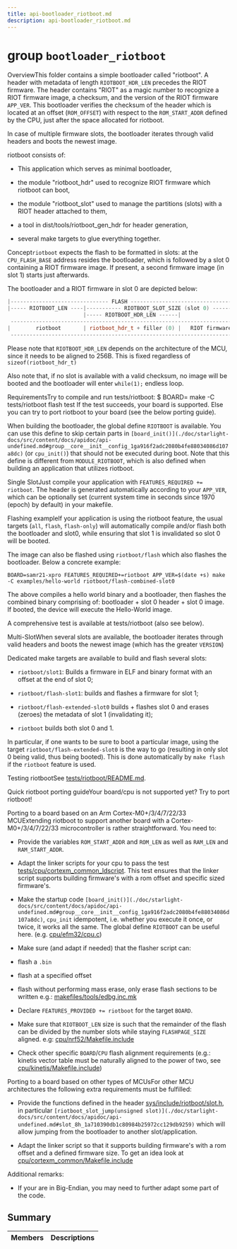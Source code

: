 ```yaml
---
title: api-bootloader_riotboot.md
description: api-bootloader_riotboot.md
---
```

# group `bootloader_riotboot` 

OverviewThis folder contains a simple bootloader called "riotboot". A header with metadata of length `RIOTBOOT_HDR_LEN` precedes the RIOT firmware. The header contains "RIOT" as a magic number to recognize a RIOT firmware image, a checksum, and the version of the RIOT firmware `APP_VER`. This bootloader verifies the checksum of the header which is located at an offset (`ROM_OFFSET`) with respect to the `ROM_START_ADDR` defined by the CPU, just after the space allocated for riotboot.

In case of multiple firmware slots, the bootloader iterates through valid headers and boots the newest image.

riotboot consists of:

* This application which serves as minimal bootloader,

* the module "riotboot_hdr" used to recognize RIOT firmware which riotboot can boot,

* the module "riotboot_slot" used to manage the partitions (slots) with a RIOT header attached to them,

* a tool in dist/tools/riotboot_gen_hdr for header generation,

* several make targets to glue everything together.

Concept`riotboot` expects the flash to be formatted in slots: at the `CPU_FLASH_BASE` address resides the bootloader, which is followed by a slot 0 containing a RIOT firmware image. If present, a second firmware image (in slot 1) starts just afterwards.

The bootloader and a RIOT firmware in slot 0 are depicted below:

```cpp
|------------------------------- FLASH -------------------------------------|
|----- RIOTBOOT_LEN ----|----------- RIOTBOOT_SLOT_SIZE (slot 0) -----------|
                        |----- RIOTBOOT_HDR_LEN ------|
 ---------------------------------------------------------------------------
|        riotboot       | riotboot_hdr_t + filler (0) |   RIOT firmware     |
 ---------------------------------------------------------------------------
```

Please note that `RIOTBOOT_HDR_LEN` depends on the architecture of the MCU, since it needs to be aligned to 256B. This is fixed regardless of `sizeof(riotboot_hdr_t)`

Also note that, if no slot is available with a valid checksum, no image will be booted and the bootloader will enter `while(1);` endless loop.

RequirementsTry to compile and run tests/riotboot: $ BOARD=<board> make -C tests/riotboot flash test
 If the test succeeds, your board is supported. Else you can try to port riotboot to your board (see the below porting guide).

When building the bootloader, the global define `RIOTBOOT` is available. You can use this define to skip certain parts in `[board_init()](./doc/starlight-docs/src/content/docs/apidoc/api-undefined.md#group__core__init__config_1ga916f2adc2080b4fe88034086d107a8dc)` (or `cpu_init()`) that should not be executed during boot. Note that this define is different from `MODULE_RIOTBOOT`, which is also defined when building an application that utilizes riotboot.

Single SlotJust compile your application with `FEATURES_REQUIRED += riotboot`. The header is generated automatically according to your `APP_VER`, which can be optionally set (current system time in seconds since 1970 (epoch) by default) in your makefile.

Flashing exampleIf your application is using the riotboot feature, the usual targets (`all`, `flash`, `flash-only`) will automatically compile and/or flash both the bootloader and slot0, while ensuring that slot 1 is invalidated so slot 0 will be booted.

The image can also be flashed using `riotboot/flash` which also flashes the bootloader. Below a concrete example:

`BOARD=samr21-xpro FEATURES_REQUIRED+=riotboot APP_VER=$(date +s) make -C examples/hello-world riotboot/flash-combined-slot0`

The above compiles a hello world binary and a bootloader, then flashes the combined binary comprising of: bootloader + slot 0 header + slot 0 image. If booted, the device will execute the Hello-World image.

A comprehensive test is available at tests/riotboot (also see below).

Multi-SlotWhen several slots are available, the bootloader iterates through valid headers and boots the newest image (which has the greater `VERSION`)

Dedicated make targets are available to build and flash several slots:

* `riotboot/slot1`: Builds a firmware in ELF and binary format with an offset at the end of slot 0;

* `riotboot/flash-slot1`: builds and flashes a firmware for slot 1;

* `riotboot/flash-extended-slot0` builds + flashes slot 0 and erases (zeroes) the metadata of slot 1 (invalidating it);

* `riotboot` builds both slot 0 and 1.

In particular, if one wants to be sure to boot a particular image, using the target `riotboot/flash-extended-slot0` is the way to go (resulting in only slot 0 being valid, thus being booted). This is done automatically by `make flash` if the `riotboot` feature is used.

Testing riotbootSee [tests/riotboot/README.md](https://github.com/RIOT-OS/RIOT/blob/master/tests/riotboot/README.md).

Quick riotboot porting guideYour board/cpu is not supported yet? Try to port riotboot!

Porting to a board based on an Arm Cortex-M0+/3/4/7/22/33 MCUExtending riotboot to support another board with a Cortex-M0+/3/4/7/22/33 microcontroller is rather straightforward. You need to:

* Provide the variables `ROM_START_ADDR` and `ROM_LEN` as well as `RAM_LEN` and `RAM_START_ADDR`.

* Adapt the linker scripts for your cpu to pass the test [tests/cpu/cortexm_common_ldscript](../../tests/cpu/cortexm_common_ldscript). This test ensures that the linker script supports building firmware's with a rom offset and specific sized firmware's.

* Make the startup code `[board_init()](./doc/starlight-docs/src/content/docs/apidoc/api-undefined.md#group__core__init__config_1ga916f2adc2080b4fe88034086d107a8dc)`, `cpu_init` idempotent, i.e. whether you execute it once, or twice, it works all the same. The global define `RIOTBOOT` can be useful here. (e.g. [cpu/efm32/cpu.c](../../cpu/efm32/cpu.c))

* Make sure (and adapt if needed) that the flasher script can:

* flash a `.bin`

* flash at a specified offset

* flash without performing mass erase, only erase flash sections to be written e.g.: [makefiles/tools/edbg.inc.mk](../../makefiles/tools/edbg.inc.mk)

* Declare `FEATURES_PROVIDED += riotboot` for the target `BOARD`.

* Make sure that `RIOTBOOT_LEN` size is such that the remainder of the flash can be divided by the number slots while staying `FLASHPAGE_SIZE` aligned. e.g: [cpu/nrf52/Makefile.include](../../cpu/nrf52/Makefile.include)

* Check other specific `BOARD`/`CPU` flash alignment requirements (e.g.: kinetis vector table must be naturally aligned to the power of two, see [cpu/kinetis/Makefile.include](../../cpu/kinetis/Makefile.include))

Porting to a board based on other types of MCUsFor other MCU architectures the following extra requirements must be fulfilled:

* Provide the functions defined in the header [sys/include/riotboot/slot.h](../../sys/include/riotboot/slot.h), in particular `[riotboot_slot_jump(unsigned slot)](./doc/starlight-docs/src/content/docs/apidoc/api-undefined.md#slot_8h_1a710390db1c80984b25972cc129db9259)` which will allow jumping from the bootloader to another slot/application.

* Adapt the linker script so that it supports building firmware's with a rom offset and a defined firmware size. To get an idea look at [cpu/cortexm_common/Makefile.include](../../cpu/cortexm_common/Makefile.include)

Additional remarks:

* If your are in Big-Endian, you may need to further adapt some part of the code.

## Summary

 Members                        | Descriptions                                
--------------------------------|---------------------------------------------

